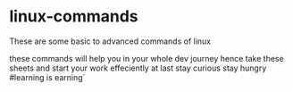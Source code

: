 # linux-commands
These are some basic to advanced commands of linux

these commands will help you in your whole dev journey 
hence take these sheets and start your work effeciently
at last stay curious stay hungry
#learning is earning`

